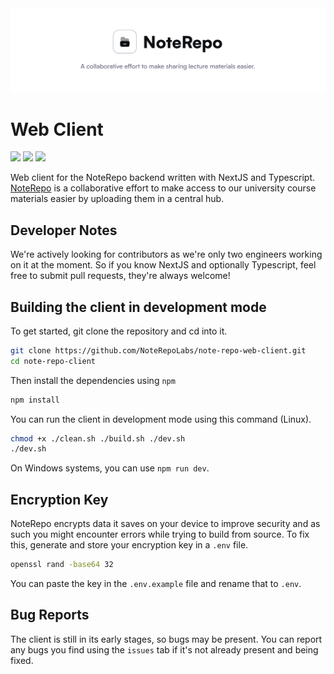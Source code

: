 <img src="./github/banner.svg" alt="RepoBanner" />

# Web Client

![](https://img.shields.io/github/license/NoteRepoLabs/noterepo-web-client?style=for-the-badge&colorA=131820&colorB=FFFFFF&logo=markdown)
![](https://img.shields.io/npm/v/@nestjs/core.svg?style=for-the-badge&colorA=131820&colorB=FFFFFF&logo=markdown)
![](https://img.shields.io/github/deployments/NoteRepoLabs/noterepo-web-client/production?style=for-the-badge&logo=vercel&label=DEPLOYMENT&labelColor=%23131820&color=%2364fab6)


Web client for the NoteRepo backend written with NextJS and Typescript.  
[NoteRepo](https://noterepo-web.vercel.app/) is a collaborative effort to make access to our university course materials easier by uploading them in a central hub.

## Developer Notes

We're actively looking for contributors as we're only two engineers working on it at the moment. So if you know NextJS and optionally Typescript, feel free to submit pull requests, they're always welcome!

## Building the client in development mode

To get started, git clone the repository and cd into it.

```sh
git clone https://github.com/NoteRepoLabs/note-repo-web-client.git
cd note-repo-client
```

Then install the dependencies using `npm`

```sh
npm install
```

You can run the client in development mode using this command (Linux).

```sh
chmod +x ./clean.sh ./build.sh ./dev.sh
./dev.sh
```

On Windows systems, you can use `npm run dev`.

## Encryption Key

NoteRepo encrypts data it saves on your device to improve security and as such you might encounter errors while trying to build from source. To fix this, generate and store your encryption key in a `.env` file.

```sh
openssl rand -base64 32
```

You can paste the key in the `.env.example` file and rename that to `.env`.

## Bug Reports

The client is still in its early stages, so bugs may be present. You can report any bugs you find using the `issues` tab if it's not already present and being fixed.
